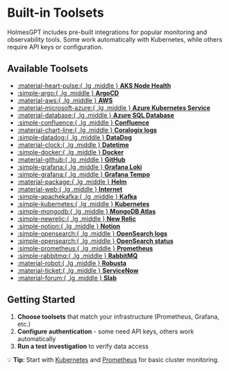 # Built-in Toolsets

HolmesGPT includes pre-built integrations for popular monitoring and observability tools. Some work automatically with Kubernetes, while others require API keys or configuration.

## Available Toolsets

<div class="grid cards" markdown>

-   [:material-heart-pulse:{ .lg .middle } **AKS Node Health**](aks-node-health.md)
-   [:simple-argo:{ .lg .middle } **ArgoCD**](argocd.md)
-   [:material-aws:{ .lg .middle } **AWS**](aws.md)
-   [:material-microsoft-azure:{ .lg .middle } **Azure Kubernetes Service**](aks.md)
-   [:material-database:{ .lg .middle } **Azure SQL Database**](azure-sql.md)
-   [:simple-confluence:{ .lg .middle } **Confluence**](confluence.md)
-   [:material-chart-line:{ .lg .middle } **Coralogix logs**](coralogix-logs.md)
-   [:simple-datadog:{ .lg .middle } **DataDog**](datadog.md)
-   [:material-clock:{ .lg .middle } **Datetime**](datetime.md)
-   [:simple-docker:{ .lg .middle } **Docker**](docker.md)
-   [:material-github:{ .lg .middle } **GitHub**](github.md)
-   [:simple-grafana:{ .lg .middle } **Grafana Loki**](grafanaloki.md)
-   [:simple-grafana:{ .lg .middle } **Grafana Tempo**](grafanatempo.md)
-   [:material-package:{ .lg .middle } **Helm**](helm.md)
-   [:material-web:{ .lg .middle } **Internet**](internet.md)
-   [:simple-apachekafka:{ .lg .middle } **Kafka**](kafka.md)
-   [:simple-kubernetes:{ .lg .middle } **Kubernetes**](kubernetes.md)
-   [:simple-mongodb:{ .lg .middle } **MongoDB Atlas**](mongodb-atlas.md)
-   [:simple-newrelic:{ .lg .middle } **New Relic**](newrelic.md)
-   [:simple-notion:{ .lg .middle } **Notion**](notion.md)
-   [:simple-opensearch:{ .lg .middle } **OpenSearch logs**](opensearch-logs.md)
-   [:simple-opensearch:{ .lg .middle } **OpenSearch status**](opensearch-status.md)
-   [:simple-prometheus:{ .lg .middle } **Prometheus**](prometheus.md)
-   [:simple-rabbitmq:{ .lg .middle } **RabbitMQ**](rabbitmq.md)
-   [:material-robot:{ .lg .middle } **Robusta**](robusta.md)
-   [:material-ticket:{ .lg .middle } **ServiceNow**](servicenow.md)
-   [:material-forum:{ .lg .middle } **Slab**](slab.md)

</div>

## Getting Started

1. **Choose toolsets** that match your infrastructure (Prometheus, Grafana, etc.)
2. **Configure authentication** - some need API keys, others work automatically
3. **Run a test investigation** to verify data access

💡 **Tip**: Start with [Kubernetes](kubernetes.md) and [Prometheus](prometheus.md) for basic cluster monitoring.
